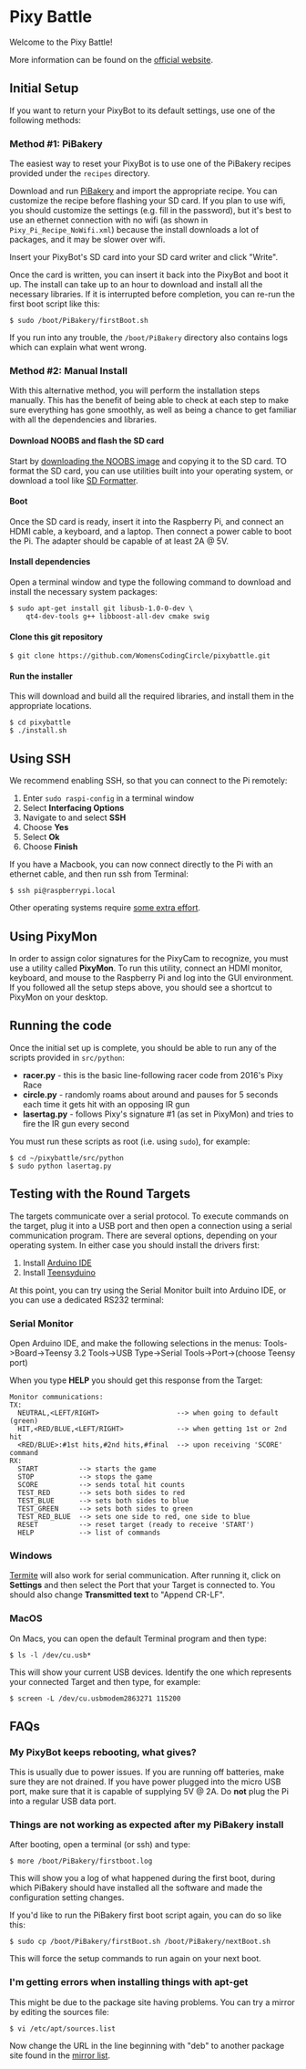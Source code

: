 # Pixy Battle

Welcome to the Pixy Battle!

More information can be found on the [official website](http://womenscodingcircle.com/pixyrace/).

## Initial Setup
If you want to return your PixyBot to its default settings, use one of the following methods:

### Method #1: PiBakery

The easiest way to reset your PixyBot is to use one of the PiBakery recipes provided under the ```recipes``` directory.

Download and run [PiBakery](http://www.pibakery.org/) and import the appropriate recipe. You can customize the recipe before flashing your SD card. If you plan to use wifi, you should customize the settings (e.g. fill in the password), but it's best to use an ethernet connection with no wifi (as shown in ```Pixy_Pi_Recipe_NoWifi.xml```) because the install downloads a lot of packages, and it may be slower over wifi.

Insert your PixyBot's SD card into your SD card writer and click "Write". 

Once the card is written, you can insert it back into the PixyBot and boot it up. The install can take up to an hour to download and install all the necessary libraries. If it is interrupted before completion, you can re-run the first boot script like this:

```
$ sudo /boot/PiBakery/firstBoot.sh
```

If you run into any trouble, the ```/boot/PiBakery``` directory also contains logs which can explain what went wrong.

### Method #2: Manual Install

With this alternative method, you will perform the installation steps manually. This has the benefit of being able to check at each step to make sure everything has gone smoothly, as well as being a chance to get familiar with all the dependencies and libraries.

#### Download NOOBS and flash the SD card
Start by [downloading the NOOBS image](https://www.raspberrypi.org/downloads/noobs/) and copying it to the SD card. TO format the SD card, you can use utilities built into your operating system, or download a tool like [SD Formatter](https://www.sdcard.org/downloads/formatter_4/). 

#### Boot
Once the SD card is ready, insert it into the Raspberry Pi, and connect an HDMI cable, a keyboard, and a laptop. Then connect a power cable to boot the Pi. The adapter should be capable of at least 2A @ 5V.

#### Install dependencies 
Open a terminal window and type the following command to download and install the necessary system packages:
```
$ sudo apt-get install git libusb-1.0-0-dev \
    qt4-dev-tools g++ libboost-all-dev cmake swig
```

#### Clone this git repository
```
$ git clone https://github.com/WomensCodingCircle/pixybattle.git
```

#### Run the installer
This will download and build all the required libraries, and install them in the appropriate locations.
```
$ cd pixybattle
$ ./install.sh
```

## Using SSH
We recommend enabling SSH, so that you can connect to the Pi remotely:
1. Enter `sudo raspi-config` in a terminal window
2. Select **Interfacing Options**
3. Navigate to and select **SSH**
4. Choose **Yes**
5. Select **Ok**
6. Choose **Finish**

If you have a Macbook, you can now connect directly to the Pi with an ethernet cable, and then run ssh from Terminal:
```
$ ssh pi@raspberrypi.local
```
Other operating systems require [some extra effort](https://pihw.wordpress.com/guides/direct-network-connection/).

## Using PixyMon
In order to assign color signatures for the PixyCam to recognize, you must use a utility called **PixyMon**. To run this utility, connect an HDMI monitor, keyboard, and mouse to the Raspberry Pi and log into the GUI environment. If you followed all the setup steps above, you should see a shortcut to PixyMon on your desktop. 

## Running the code

Once the initial set up is complete, you should be able to run any of the scripts provided in ```src/python```:

* **racer.py** - this is the basic line-following racer code from 2016's Pixy Race
* **circle.py** - randomly roams about around and pauses for 5 seconds each time it gets hit with an opposing IR gun
* **lasertag.py** - follows Pixy's signature #1 (as set in PixyMon) and tries to fire the IR gun every second

You must run these scripts as root (i.e. using ```sudo```), for example:

```
$ cd ~/pixybattle/src/python
$ sudo python lasertag.py
```

## Testing with the Round Targets

The targets communicate over a serial protocol. To execute commands on the target, plug it into a USB port and then open a connection using a serial communication program. There are several options, depending on your operating system. In either case you should install the drivers first:

1) Install [Arduino IDE](https://www.arduino.cc/en/Main/Software)
2) Install [Teensyduino](https://www.pjrc.com/teensy/td_download.html)

At this point, you can try using the Serial Monitor built into Arduino IDE, or you can use a dedicated RS232 terminal:

### Serial Monitor

Open Arduino IDE, and make the following selections in the menus:
Tools->Board->Teensy 3.2
Tools->USB Type->Serial
Tools->Port->(choose Teensy port)

When you type **HELP** you should get this response from the Target:
```
Monitor communications:
TX:
  NEUTRAL,<LEFT/RIGHT>                   --> when going to default (green)
  HIT,<RED/BLUE,<LEFT/RIGHT>             --> when getting 1st or 2nd hit
  <RED/BLUE>:#1st hits,#2nd hits,#final  --> upon receiving 'SCORE' command
RX:
  START          --> starts the game
  STOP           --> stops the game
  SCORE          --> sends total hit counts
  TEST_RED       --> sets both sides to red
  TEST_BLUE      --> sets both sides to blue
  TEST_GREEN     --> sets both sides to green
  TEST_RED_BLUE  --> sets one side to red, one side to blue
  RESET          --> reset target (ready to receive 'START')
  HELP           --> list of commands
```

### Windows

[Termite](https://www.compuphase.com/software_termite.htm) will also work for serial communication. After running it, click on **Settings** and then select the Port that your Target is connected to. You should also change **Transmitted text** to "Append CR-LF". 

### MacOS

On Macs, you can open the default Terminal program and then type:
```
$ ls -l /dev/cu.usb*
```

This will show your current USB devices. Identify the one which represents your connected Target and then type, for example:
```
$ screen -L /dev/cu.usbmodem2863271 115200
```

## FAQs

### My PixyBot keeps rebooting, what gives?

This is usually due to power issues. If you are running off batteries, make sure they are not drained. If you have power plugged into the micro USB port, make sure that it is capable of supplying 5V @ 2A. Do __not__ plug the Pi into a regular USB data port.

### Things are not working as expected after my PiBakery install

After booting, open a terminal (or ssh) and type:
```
$ more /boot/PiBakery/firstboot.log
```
This will show you a log of what happened during the first boot, during which PiBakery should have installed all the software and made the configuration setting changes. 

If you'd like to run the PiBakery first boot script again, you can do so like this:
```
$ sudo cp /boot/PiBakery/firstBoot.sh /boot/PiBakery/nextBoot.sh
```
This will force the setup commands to run again on your next boot.

### I'm getting errors when installing things with apt-get

This might be due to the package site having problems. You can try a mirror by editing the sources file:
```
$ vi /etc/apt/sources.list
```
Now change the URL in the line beginning with "deb" to another package site found in the [mirror list](https://www.raspbian.org/RaspbianMirrors).

